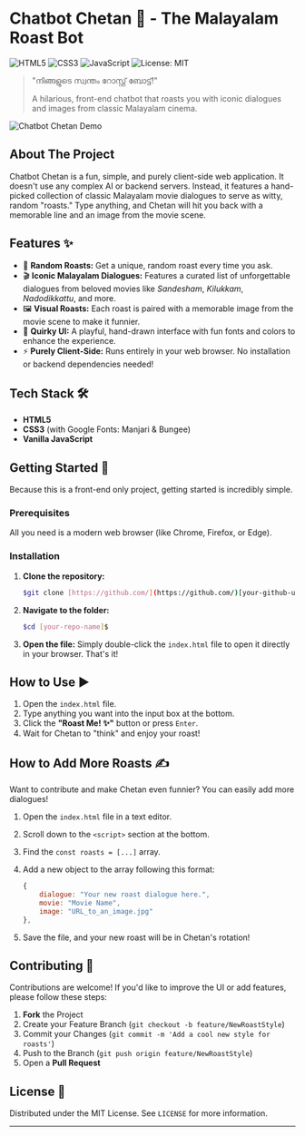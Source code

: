 # Chatbot Chetan 🤖 - The Malayalam Roast Bot

![HTML5](https://img.shields.io/badge/HTML5-E34F26?style=for-the-badge&logo=html5&logoColor=white)
![CSS3](https://img.shields.io/badge/CSS3-1572B6?style=for-the-badge&logo=css3&logoColor=white)
![JavaScript](https://img.shields.io/badge/JavaScript-F7DF1E?style=for-the-badge&logo=javascript&logoColor=black)
![License: MIT](https://img.shields.io/badge/License-MIT-yellow.svg?style=for-the-badge)

> "നിങ്ങളുടെ സ്വന്തം റോസ്റ്റ് ബോട്ട്!"
>
> A hilarious, front-end chatbot that roasts you with iconic dialogues and images from classic Malayalam cinema.

![Chatbot Chetan Demo](./assets/demo.gif)

## About The Project

Chatbot Chetan is a fun, simple, and purely client-side web application. It doesn't use any complex AI or backend servers. Instead, it features a hand-picked collection of classic Malayalam movie dialogues to serve as witty, random "roasts." Type anything, and Chetan will hit you back with a memorable line and an image from the movie scene.

## Features ✨

-   💬 **Random Roasts:** Get a unique, random roast every time you ask.
-   🎬 **Iconic Malayalam Dialogues:** Features a curated list of unforgettable dialogues from beloved movies like *Sandesham*, *Kilukkam*, *Nadodikkattu*, and more.
-   🖼️ **Visual Roasts:** Each roast is paired with a memorable image from the movie scene to make it funnier.
-   🎨 **Quirky UI:** A playful, hand-drawn interface with fun fonts and colors to enhance the experience.
-   ⚡ **Purely Client-Side:** Runs entirely in your web browser. No installation or backend dependencies needed!

## Tech Stack 🛠️

-   **HTML5**
-   **CSS3** (with Google Fonts: Manjari & Bungee)
-   **Vanilla JavaScript**

## Getting Started 🚀

Because this is a front-end only project, getting started is incredibly simple.

### Prerequisites

All you need is a modern web browser (like Chrome, Firefox, or Edge).

### Installation

1.  **Clone the repository:**
    ```sh
    $git clone [https://github.com/](https://github.com/)[your-github-username]/[your-repo-name].git$
    ```
2.  **Navigate to the folder:**
    ```sh
    $cd [your-repo-name]$
    ```
3.  **Open the file:**
    Simply double-click the `index.html` file to open it directly in your browser. That's it!

## How to Use ▶️

1.  Open the `index.html` file.
2.  Type anything you want into the input box at the bottom.
3.  Click the **"Roast Me! ✨"** button or press `Enter`.
4.  Wait for Chetan to "think" and enjoy your roast!

## How to Add More Roasts ✍️

Want to contribute and make Chetan even funnier? You can easily add more dialogues!

1.  Open the `index.html` file in a text editor.
2.  Scroll down to the `<script>` section at the bottom.
3.  Find the `const roasts = [...]` array.
4.  Add a new object to the array following this format:

    ```javascript
    { 
        dialogue: "Your new roast dialogue here.", 
        movie: "Movie Name", 
        image: "URL_to_an_image.jpg" 
    },
    ```
5.  Save the file, and your new roast will be in Chetan's rotation!

## Contributing 🤝

Contributions are welcome! If you'd like to improve the UI or add features, please follow these steps:

1.  **Fork** the Project
2.  Create your Feature Branch (`git checkout -b feature/NewRoastStyle`)
3.  Commit your Changes (`git commit -m 'Add a cool new style for roasts'`)
4.  Push to the Branch (`git push origin feature/NewRoastStyle`)
5.  Open a **Pull Request**

## License 📄

Distributed under the MIT License. See `LICENSE` for more information.

---